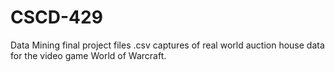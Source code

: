 # CSCD-429
Data Mining final project files
.csv captures of real world auction house data for the video game World of Warcraft. 

